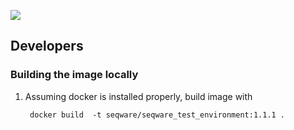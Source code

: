 [![](https://badge.imagelayers.io/seqware/seqware_test_environment:latest.svg)](https://imagelayers.io/?images=seqware/seqware_test_environment:latest 'Get your own badge on imagelayers.io')

## Developers 

### Building the image locally 

1. Assuming docker is installed properly, build image with 

        docker build  -t seqware/seqware_test_environment:1.1.1 .

